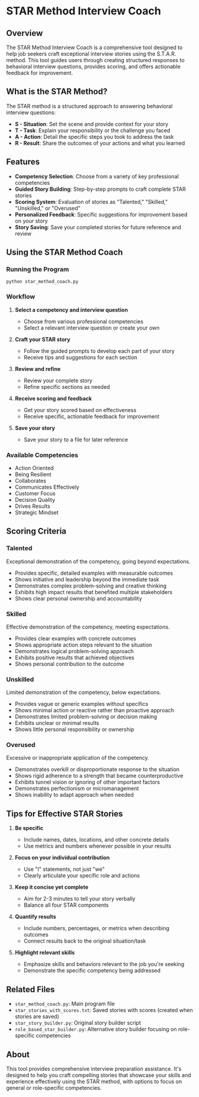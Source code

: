 # STAR Method Interview Coach

## Overview
The STAR Method Interview Coach is a comprehensive tool designed to help job seekers craft exceptional interview stories using the S.T.A.R. method. This tool guides users through creating structured responses to behavioral interview questions, provides scoring, and offers actionable feedback for improvement.

## What is the STAR Method?
The STAR method is a structured approach to answering behavioral interview questions:
- **S - Situation**: Set the scene and provide context for your story
- **T - Task**: Explain your responsibility or the challenge you faced
- **A - Action**: Detail the specific steps you took to address the task
- **R - Result**: Share the outcomes of your actions and what you learned

## Features
- **Competency Selection**: Choose from a variety of key professional competencies
- **Guided Story Building**: Step-by-step prompts to craft complete STAR stories
- **Scoring System**: Evaluation of stories as "Talented," "Skilled," "Unskilled," or "Overused"
- **Personalized Feedback**: Specific suggestions for improvement based on your story
- **Story Saving**: Save your completed stories for future reference and review

## Using the STAR Method Coach

### Running the Program
```
python star_method_coach.py
```

### Workflow
1. **Select a competency and interview question**
   - Choose from various professional competencies
   - Select a relevant interview question or create your own

2. **Craft your STAR story**
   - Follow the guided prompts to develop each part of your story
   - Receive tips and suggestions for each section

3. **Review and refine**
   - Review your complete story
   - Refine specific sections as needed

4. **Receive scoring and feedback**
   - Get your story scored based on effectiveness
   - Receive specific, actionable feedback for improvement

5. **Save your story**
   - Save your story to a file for later reference

### Available Competencies
- Action Oriented
- Being Resilient
- Collaborates
- Communicates Effectively
- Customer Focus
- Decision Quality
- Drives Results
- Strategic Mindset

## Scoring Criteria

### Talented
Exceptional demonstration of the competency, going beyond expectations.
- Provides specific, detailed examples with measurable outcomes
- Shows initiative and leadership beyond the immediate task
- Demonstrates complex problem-solving and creative thinking
- Exhibits high impact results that benefited multiple stakeholders
- Shows clear personal ownership and accountability

### Skilled
Effective demonstration of the competency, meeting expectations.
- Provides clear examples with concrete outcomes
- Shows appropriate action steps relevant to the situation
- Demonstrates logical problem-solving approach
- Exhibits positive results that achieved objectives
- Shows personal contribution to the outcome

### Unskilled
Limited demonstration of the competency, below expectations.
- Provides vague or generic examples without specifics
- Shows minimal action or reactive rather than proactive approach
- Demonstrates limited problem-solving or decision making
- Exhibits unclear or minimal results
- Shows little personal responsibility or ownership

### Overused
Excessive or inappropriate application of the competency.
- Demonstrates overkill or disproportionate response to the situation
- Shows rigid adherence to a strength that became counterproductive
- Exhibits tunnel vision or ignoring of other important factors
- Demonstrates perfectionism or micromanagement
- Shows inability to adapt approach when needed

## Tips for Effective STAR Stories

1. **Be specific**
   - Include names, dates, locations, and other concrete details
   - Use metrics and numbers whenever possible in your results

2. **Focus on your individual contribution**
   - Use "I" statements, not just "we"
   - Clearly articulate your specific role and actions

3. **Keep it concise yet complete**
   - Aim for 2-3 minutes to tell your story verbally
   - Balance all four STAR components

4. **Quantify results**
   - Include numbers, percentages, or metrics when describing outcomes
   - Connect results back to the original situation/task

5. **Highlight relevant skills**
   - Emphasize skills and behaviors relevant to the job you're seeking
   - Demonstrate the specific competency being addressed

## Related Files
- `star_method_coach.py`: Main program file
- `star_stories_with_scores.txt`: Saved stories with scores (created when stories are saved)
- `star_story_builder.py`: Original story builder script
- `role_based_star_builder.py`: Alternative story builder focusing on role-specific competencies

## About
This tool provides comprehensive interview preparation assistance. It's designed to help you craft compelling stories that showcase your skills and experience effectively using the STAR method, with options to focus on general or role-specific competencies.
